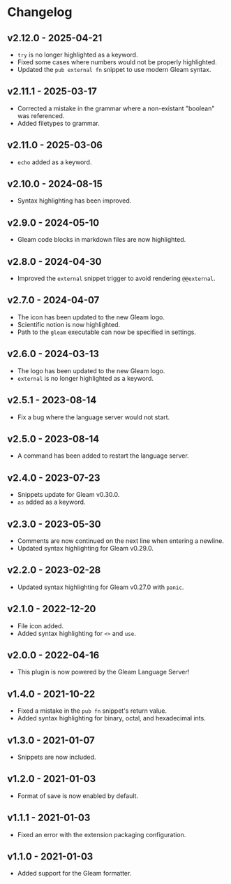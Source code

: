 # Changelog

## v2.12.0 - 2025-04-21

- `try` is no longer highlighted as a keyword.
- Fixed some cases where numbers would not be properly highlighted.
- Updated the `pub external fn` snippet to use modern Gleam syntax.

## v2.11.1 - 2025-03-17

- Corrected a mistake in the grammar where a non-existant "boolean" was
  referenced.
- Added filetypes to grammar.

## v2.11.0 - 2025-03-06

- `echo` added as a keyword.

## v2.10.0 - 2024-08-15

- Syntax highlighting has been improved.

## v2.9.0 - 2024-05-10

- Gleam code blocks in markdown files are now highlighted.

## v2.8.0 - 2024-04-30

- Improved the `external` snippet trigger to avoid rendering `@@external`.

## v2.7.0 - 2024-04-07

- The icon has been updated to the new Gleam logo.
- Scientific notion is now highlighted.
- Path to the `gleam` executable can now be specified in settings.

## v2.6.0 - 2024-03-13

- The logo has been updated to the new Gleam logo.
- `external` is no longer highlighted as a keyword.

## v2.5.1 - 2023-08-14

- Fix a bug where the language server would not start.

## v2.5.0 - 2023-08-14

- A command has been added to restart the language server.

## v2.4.0 - 2023-07-23

- Snippets update for Gleam v0.30.0.
- `as` added as a keyword.

## v2.3.0 - 2023-05-30

- Comments are now continued on the next line when entering a newline.
- Updated syntax highlighting for Gleam v0.29.0.

## v2.2.0 - 2023-02-28

- Updated syntax highlighting for Gleam v0.27.0 with `panic`.

## v2.1.0 - 2022-12-20

- File icon added.
- Added syntax highlighting for `<>` and `use`.

## v2.0.0 - 2022-04-16

- This plugin is now powered by the Gleam Language Server!

## v1.4.0 - 2021-10-22

- Fixed a mistake in the `pub fn` snippet's return value.
- Added syntax highlighting for binary, octal, and hexadecimal ints.

## v1.3.0 - 2021-01-07

- Snippets are now included.

## v1.2.0 - 2021-01-03

- Format of save is now enabled by default.

## v1.1.1 - 2021-01-03

- Fixed an error with the extension packaging configuration.

## v1.1.0 - 2021-01-03

- Added support for the Gleam formatter.
